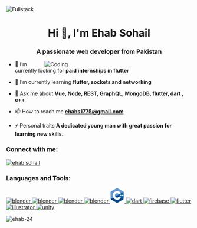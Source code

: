 <img align="stretch" alt="Fullstack" width="1200" src="https://www.wingstechsolutions.com/wp-content/uploads/2022/03/full-stack-development.gif">
<h1 align="center">Hi 👋, I'm Ehab Sohail</h1>
<h3 align="center">A passionate web developer from Pakistan</h3>
<img align="right" alt="Coding" width="400" src="https://camo.githubusercontent.com/c1dcb74cc1c1835b1d716f5051499a2814c683c806b15f04b0eba492863703e9/68747470733a2f2f63646e2e6472696262626c652e636f6d2f75736572732f3733303730332f73637265656e73686f74732f363538313234332f6176656e746f2e676966">


- 🔭 I’m currently looking for **paid internships in flutter**

- 🌱 I’m currently learning **flutter, sockets and networking**



- 💬 Ask me about **Vue, Node, REST, GraphQL, MongoDB, flutter, dart , c++**

- 📫 How to reach me **ehabs1775@gmail.com**

- ⚡ Personal traits **A dedicated young man with great passion for learning new skills.**

<h3 align="left">Connect with me:</h3>
<p align="left">
<a href="https://linkedin.com/in/ehab sohail" target="blank"><img align="center" src="https://raw.githubusercontent.com/rahuldkjain/github-profile-readme-generator/master/src/images/icons/Social/linked-in-alt.svg" alt="ehab sohail" height="30" width="40" /></a>
</p>

<h3 align="left">Languages and Tools:</h3>
<p align="left"> <a href="https://www.blender.org/" target="_blank" rel="noreferrer"> <img src="[https://download.blender.org/branding/community/blender_community_badge_white.svg](https://www.vectorlogo.zone/logos/vuejs/vuejs-icon.svg)" alt="blender" width="40" height="40"/> </a> <a href="https://www.blender.org/" target="_blank" rel="noreferrer"> <img src="[https://download.blender.org/branding/community/blender_community_badge_white.svg]([https://www.vectorlogo.zone/logos/vuejs/vuejs-icon.svg](https://www.vectorlogo.zone/logos/typescriptlang/typescriptlang-icon.svg)" alt="blender" width="40" height="40"/> </a> <a href="https://www.blender.org/" target="_blank" rel="noreferrer"> <img src="[https://download.blender.org/branding/community/blender_community_badge_white.svg](https://www.vectorlogo.zone/logos/nodejs/nodejs-icon.svg)" alt="blender" width="40" height="40"/> </a> <a href="https://www.blender.org/" target="_blank" rel="noreferrer"> <img src="[https://download.blender.org/branding/community/blender_community_badge_white.svg](https://www.vectorlogo.zone/logos/graphql/graphql-icon.svg)" alt="blender" width="40" height="40"/> </a> <a href="https://www.w3schools.com/cpp/" target="_blank" rel="noreferrer"> <img src="https://raw.githubusercontent.com/devicons/devicon/master/icons/cplusplus/cplusplus-original.svg" alt="cplusplus" width="40" height="40"/> </a> <a href="https://dart.dev" target="_blank" rel="noreferrer"> <img src="https://www.vectorlogo.zone/logos/dartlang/dartlang-icon.svg" alt="dart" width="40" height="40"/> </a> <a href="https://firebase.google.com/" target="_blank" rel="noreferrer"> <img src="https://www.vectorlogo.zone/logos/firebase/firebase-icon.svg" alt="firebase" width="40" height="40"/> </a> <a href="https://flutter.dev" target="_blank" rel="noreferrer"> <img src="https://www.vectorlogo.zone/logos/flutterio/flutterio-icon.svg" alt="flutter" width="40" height="40"/> </a> <a href="https://www.adobe.com/in/products/illustrator.html" target="_blank" rel="noreferrer"> <img src="https://www.vectorlogo.zone/logos/adobe_illustrator/adobe_illustrator-icon.svg" alt="illustrator" width="40" height="40"/> </a> <a href="https://unity.com/" target="_blank" rel="noreferrer"> <img src="https://www.vectorlogo.zone/logos/unity3d/unity3d-icon.svg" alt="unity" width="40" height="40"/> </a> </p>

<p><img align="center" src="https://github-readme-stats.vercel.app/api/top-langs?username=ehab-24&show_icons=true&locale=en&layout=compact" alt="ehab-24" /></p>
